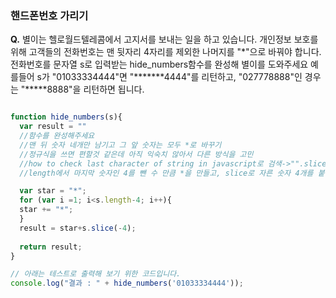 ### 핸드폰번호 가리기

**Q.** 별이는 헬로월드텔레콤에서 고지서를 보내는 일을 하고 있습니다. 개인정보 보호를 위해 고객들의 전화번호는 맨 뒷자리 4자리를 제외한 나머지를 "*"으로 바꿔야 합니다.
전화번호를 문자열 s로 입력받는 hide_numbers함수를 완성해 별이를 도와주세요
예를들어 s가 "01033334444"면 "*******4444"를 리턴하고, "027778888"인 경우는 "*****8888"을 리턴하면 됩니다.

```javascript

function hide_numbers(s){
  var result = ""
  //함수를 완성해주세요
  //맨 뒤 숫자 네개만 남기고 그 앞 숫자는 모두 *로 바꾸기
  //정규식을 쓰면 편할것 같은데 아직 익숙치 않아서 다른 방식을 고민
  //how to check last character of string in javascript로 검색->"".slice
  //length에서 마지막 숫자인 4를 뺀 수 만큼 *을 만들고, slice로 자른 숫자 4개를 붙이면 될 것 같음.

  var star = "*";	
  for (var i =1; i<s.length-4; i++){
  star += "*";
  }
  result = star+s.slice(-4);
  
  return result;
}

// 아래는 테스트로 출력해 보기 위한 코드입니다.
console.log("결과 : " + hide_numbers('01033334444'));

```
